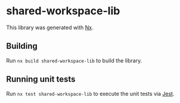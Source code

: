 # shared-workspace-lib

This library was generated with [Nx](https://nx.dev).

## Building

Run `nx build shared-workspace-lib` to build the library.

## Running unit tests

Run `nx test shared-workspace-lib` to execute the unit tests via [Jest](https://jestjs.io).
